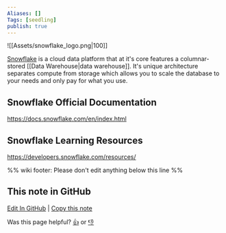 ```yaml
---
Aliases: []
Tags: [seedling]
publish: true
---
```


![[Assets/snowflake_logo.png|100]]

[Snowflake](https://www.snowflake.com/) is a cloud data platform that at it's core features a columnar-stored [[Data Warehouse|data warehouse]]. It's unique architecture separates compute from storage which allows you to scale the database to your needs and only pay for what you use.

## Snowflake Official Documentation
https://docs.snowflake.com/en/index.html

## Snowflake Learning Resources
https://developers.snowflake.com/resources/

%% wiki footer: Please don't edit anything below this line %%

## This note in GitHub

<span class="git-footer">[Edit In GitHub](https://github.dev/data-engineering-community/data-engineering-wiki/blob/main/Tools/Databases/Snowflake.md "git-hub-edit-note") | [Copy this note](https://raw.githubusercontent.com/data-engineering-community/data-engineering-wiki/main/Tools/Databases/Snowflake.md "git-hub-copy-note")</span>

<span class="git-footer">Was this page helpful?
[👍](https://tally.so/r/mOaxjk?rating=Yes&url=https://dataengineering.wiki/Tools/Databases/Snowflake) or [👎](https://tally.so/r/mOaxjk?rating=No&url=https://dataengineering.wiki/Tools/Databases/Snowflake)</span>
